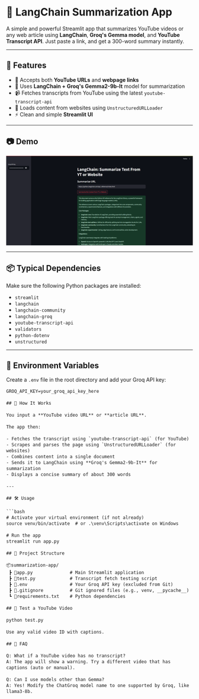 # 🧠 LangChain Summarization App

A simple and powerful Streamlit app that summarizes YouTube videos or any web article using **LangChain**, **Groq's Gemma model**, and **YouTube Transcript API**. Just paste a link, and get a 300-word summary instantly.

---

## 🚀 Features

- 🔗 Accepts both **YouTube URLs** and **webpage links**
- 🤖 Uses **LangChain + Groq's Gemma2-9b-It** model for summarization
- 📹 Fetches transcripts from YouTube using the latest `youtube-transcript-api`
- 📰 Loads content from websites using `UnstructuredURLLoader`
- ⚡ Clean and simple **Streamlit UI**

---

## 📷 Demo

![App Screenshot](https://github.com/sarthakking5/Summarization-App/blob/main/images/Screenshot%202025-07-22%20104619.png)

---
## 📦 Typical Dependencies

Make sure the following Python packages are installed:

- `streamlit`
- `langchain`
- `langchain-community`
- `langchain-groq`
- `youtube-transcript-api`
- `validators`
- `python-dotenv`
- `unstructured`

---

## 🔐 Environment Variables

Create a `.env` file in the root directory and add your Groq API key:

```env
GROQ_API_KEY=your_groq_api_key_here

## 🧠 How It Works

You input a **YouTube video URL** or **article URL**.

The app then:

- Fetches the transcript using `youtube-transcript-api` (for YouTube)
- Scrapes and parses the page using `UnstructuredURLLoader` (for websites)
- Combines content into a single document
- Sends it to LangChain using **Groq's Gemma2-9b-It** for summarization
- Displays a concise summary of about 300 words

---

## 🛠️ Usage

```bash
# Activate your virtual environment (if not already)
source venv/bin/activate  # or .\venv\Scripts\activate on Windows

# Run the app
streamlit run app.py

## 📁 Project Structure

📦summarization-app/
 ┣ 📄app.py              # Main Streamlit application
 ┣ 📄test.py             # Transcript fetch testing script
 ┣ 📄.env                # Your Groq API key (excluded from Git)
 ┣ 📄.gitignore          # Git ignored files (e.g., venv, __pycache__)
 ┗ 📄requirements.txt    # Python dependencies

## 🧪 Test a YouTube Video

python test.py

Use any valid video ID with captions.

## 🙋 FAQ

Q: What if a YouTube video has no transcript?
A: The app will show a warning. Try a different video that has captions (auto or manual).

Q: Can I use models other than Gemma?
A: Yes! Modify the ChatGroq model name to one supported by Groq, like llama3-8b.

